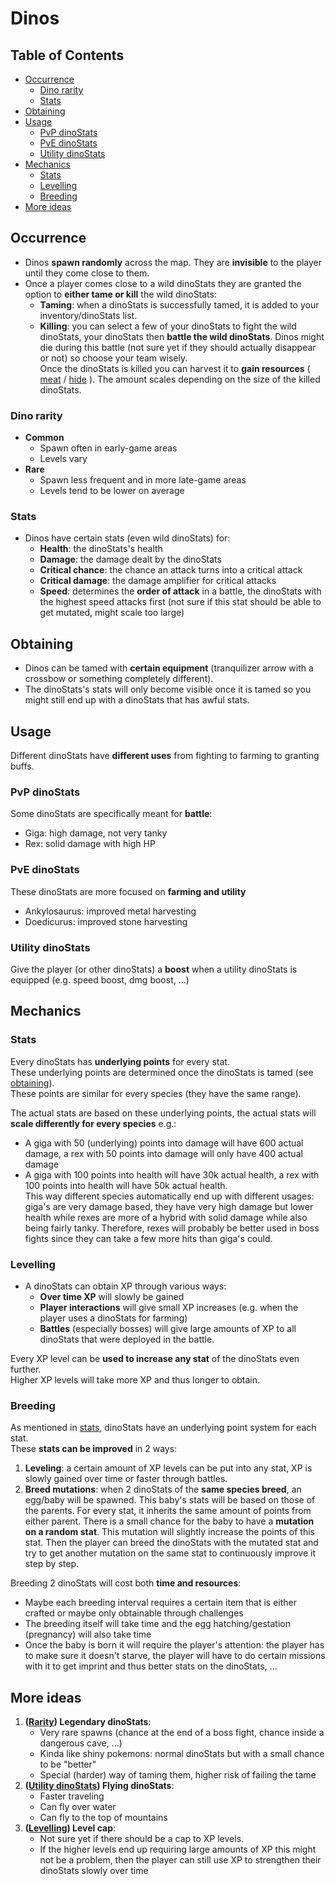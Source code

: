 # Dinos

## Table of Contents

- [Occurrence](#occurrence)
    - [Dino rarity](#dinoStats-rarity)
    - [Stats](#stats)
- [Obtaining](#obtaining)
- [Usage](#usage)
    - [PvP dinoStats](#pvp-dinoStats)
    - [PvE dinoStats](#pve-dinoStats)
    - [Utility dinoStats](#utility-dinoStats)
- [Mechanics](#mechanics)
    - [Stats](#stats)
    - [Levelling](#levelling)
    - [Breeding](#breeding)
- [More ideas](#more-ideas)

## Occurrence

- Dinos **spawn randomly** across the map. They are **invisible** to the player until they come close to them.
- Once a player comes close to a wild dinoStats they are granted the option to **either tame or kill** the wild dinoStats:
    - **Taming**: when a dinoStats is successfully tamed, it is added to your inventory/dinoStats list.
    - **Killing**: you can select a few of your dinoStats to fight the wild dinoStats, your dinoStats then **battle the wild dinoStats**.
      Dinos might die during this battle (not sure yet if they should actually disappear or not) so choose your team
      wisely.  
      Once the dinoStats is killed you can harvest it to **gain resources**
      ( [meat](../resources.md#meat) / [hide](../resources.md#hide) ). The amount scales depending on the size of the
      killed dinoStats.

### Dino rarity

- **Common**
    - Spawn often in early-game areas
    - Levels vary
- **Rare**
    - Spawn less frequent and in more late-game areas
    - Levels tend to be lower on average

### Stats

- Dinos have certain stats (even wild dinoStats) for:
    - **Health**: the dinoStats's health
    - **Damage**: the damage dealt by the dinoStats
    - **Critical chance**: the chance an attack turns into a critical attack
    - **Critical damage**: the damage amplifier for critical attacks
    - **Speed**: determines the **order of attack** in a battle, the dinoStats with the highest speed attacks first (not sure
      if this stat should be able to get mutated, might scale too large)

## Obtaining

- Dinos can be tamed with **certain equipment** (tranquilizer arrow with a crossbow or something completely different).
- The dinoStats's stats will only become visible once it is tamed so you might still end up with a dinoStats that has awful stats.

## Usage

Different dinoStats have **different uses** from fighting to farming to granting buffs.

### PvP dinoStats

Some dinoStats are specifically meant for **battle**:

- Giga: high damage, not very tanky
- Rex: solid damage with high HP

### PvE dinoStats

These dinoStats are more focused on **farming and utility**

- Ankylosaurus: improved metal harvesting
- Doedicurus: improved stone harvesting

### Utility dinoStats

Give the player (or other dinoStats) a **boost** when a utility dinoStats is equipped (e.g. speed boost, dmg boost, ...)

## Mechanics

### Stats

Every dinoStats has **underlying points** for every stat.  
These underlying points are determined once the dinoStats is tamed (see [obtaining](#obtaining)).  
These points are similar for every species (they have the same range).

The actual stats are based on these underlying points, the actual stats will **scale differently for every species**
e.g.:

- A giga with 50 (underlying) points into damage will have 600 actual damage, a rex with 50 points into damage will only
  have 400 actual damage
- A giga with 100 points into health will have 30k actual health, a rex with 100 points into health will have 50k actual
  health.  
  This way different species automatically end up with different usages: giga's are very damage based, they have very
  high damage but lower health while rexes are more of a hybrid with solid damage while also being fairly tanky.
  Therefore, rexes will probably be better used in boss fights since they can take a few more hits than giga's could.

### Levelling

- A dinoStats can obtain XP through various ways:
    - **Over time XP** will slowly be gained
    - **Player interactions** will give small XP increases (e.g. when the player uses a dinoStats for farming)
    - **Battles** (especially bosses) will give large amounts of XP to all dinoStats that were deployed in the battle.

Every XP level can be **used to increase any stat** of the dinoStats even further.  
Higher XP levels will take more XP and thus longer to obtain.

### Breeding

As mentioned in [stats](#stats), dinoStats have an underlying point system for each stat.  
These **stats can be improved** in 2 ways:

1. **Leveling**: a certain amount of XP levels can be put into any stat, XP is slowly gained over time or faster through
   battles.
2. **Breed mutations**: when 2 dinoStats of the **same species breed**, an egg/baby will be spawned. This baby's stats will
   be based on those of the parents. For every stat, it inherits the same amount of points from either parent. There is
   a small chance for the baby to have a **mutation on a random stat**. This mutation will slightly increase the points
   of this stat. Then the player can breed the dinoStats with the mutated stat and try to get another mutation on the same
   stat to continuously improve it step by step.

Breeding 2 dinoStats will cost both **time and resources**:

- Maybe each breeding interval requires a certain item that is either crafted or maybe only obtainable through
  challenges
- The breeding itself will take time and the egg hatching/gestation (pregnancy) will also take time
- Once the baby is born it will require the player's attention: the player has to make sure it doesn't starve, the
  player will have to do certain missions with it to get imprint and thus better stats on the dinoStats, ...

## More ideas

1. **([Rarity](#dinoStats-rarity)) Legendary dinoStats**:
    - Very rare spawns (chance at the end of a boss fight, chance inside a dangerous cave, ...)
    - Kinda like shiny pokemons: normal dinoStats but with a small chance to be "better"
    - Special (harder) way of taming them, higher risk of failing the tame
2. **([Utility dinoStats](#utility-dinoStats)) Flying dinoStats**:
    - Faster traveling
    - Can fly over water
    - Can fly to the top of mountains
3. **([Levelling](#levelling)) Level cap**:
    - Not sure yet if there should be a cap to XP levels.
    - If the higher levels end up requiring large amounts of XP this might not be a problem, then the player can still
      use XP to strengthen their dinoStats slowly over time